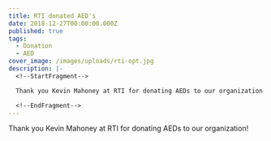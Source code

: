 ```yaml
---
title: RTI donated AED's
date: 2018-12-27T00:00:00.000Z
published: true
tags:
  - Donation
  - AED
cover_image: /images/uploads/rti-opt.jpg
description: |-
  <!--StartFragment-->

  Thank you Kevin Mahoney at RTI for donating AEDs to our organization!

  <!--EndFragment-->
---
```

Thank you Kevin Mahoney at RTI for donating AEDs to our organization!